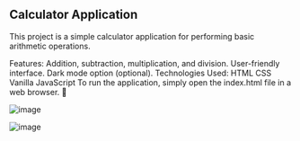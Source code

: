 ## Calculator Application ##
This project is a simple calculator application for performing basic arithmetic operations.

Features:
Addition, subtraction, multiplication, and division.
User-friendly interface.
Dark mode option (optional).
Technologies Used:
HTML
CSS
Vanilla JavaScript
To run the application, simply open the index.html file in a web browser. 🎉


![image](https://github.com/user-attachments/assets/ab09cd15-4dea-4c80-ad31-92409decc39f)

![image](https://github.com/user-attachments/assets/74edcca2-64be-4c10-8d7d-fbf3356fdfdf)
